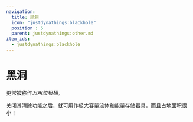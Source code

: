 ```yaml
---
navigation:
  title: 黑洞
  icon: "justdynathings:blackhole"
  position : 5
  parent: justdynathings:other.md
item_ids:
  - justdynathings:blackhole
---
```


# 黑洞

更常被称作*万用垃圾桶*。

关闭其清除功能之后，就可用作极大容量流体和能量存储器具，而且占地面积很小！

<BlockImage id="justdynathings:blackhole" scale="4.0"/>

<RecipeFor id="justdynathings:blackhole" />